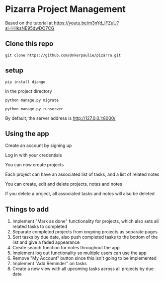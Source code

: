 # Pizarra Project Management

Based on the tutorial at https://youtu.be/m3nYd_IFZuU?si=HiIksNE95dwDO7CG

## Clone this repo

`git clone https://github.com/Unkerpaulie/pizarra.git`

## setup

`pip install django`

In the project directory

`python manage.py migrate`

`python manage.py runserver`

By default, the server address is http://127.0.0.1:8000/

## Using the app

Create an account by signing up

Log in with your credentials

You can now create projects

Each project can have an associated list of tasks, and a list of related notes

You can create, edit and delete projects, notes and notes

If you delete a project, all associated tasks and notes will also be deleted

## Things to add

1. Implement "Mark as done" functionality for projects, which also sets all related tasks to completed
2. Separate completed projects from ongoing projects as separate pages
3. Sort tasks by due date, also push completed tasks to the bottom of the list and give a faded appearance
4. Create search function for notes throughout the app
5. Implement log out functionality so multiple users can use the app
6. Remove "My Account" button since this isn't going to be implemented
7. Implement "Add Reminder" on tasks
8. Create a new view with all upcoming tasks across all projects by due date